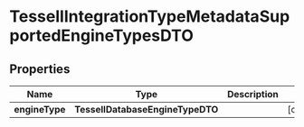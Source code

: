 

# TessellIntegrationTypeMetadataSupportedEngineTypesDTO


## Properties

Name | Type | Description | Notes
------------ | ------------- | ------------- | -------------
**engineType** | **TessellDatabaseEngineTypeDTO** |  |  [optional]



